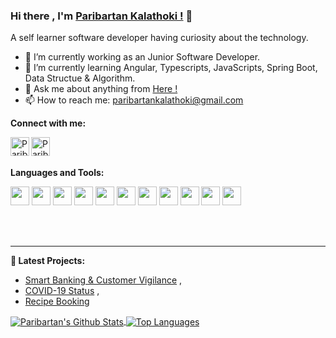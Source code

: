 ### Hi there , I'm [Paribartan Kalathoki !](https://paribartankalathoki.com.np/) 👋

A self learner software developer having curiosity about the technology.

- 🔭 I’m currently working as an Junior Software Developer.
- 🌱 I’m currently learning Angular, Typescripts, JavaScripts, Spring Boot, Data Structue & Algorithm.
- 💬 Ask me about anything from [Here !](https://github.com/paribartankalathoki/parikalathoki.github.io/issues)
- 📫 How to reach me: paribartankalathoki@gmail.com

**Connect with me:**

<a href="https://www.linkedin.com/in/paribartankalathoki" target="_blank">
  <img align="left" alt="Paribartan Kalathoki | LinkedIn" width="30px"  src="https://raw.githubusercontent.com/paribartankalathoki/parikalathoki.github.io/master/img/assets/linkedin.jpg" />
</a>
<a href="https://www.facebook.com/paribartan.kalathoki.75" target="_blank">
  <img align="left" alt="Paribartan Kalathoki | Facebook" width="30px" src="https://raw.githubusercontent.com/paribartankalathoki/parikalathoki.github.io/master/img/assets/facebook.png" />
</a>

<br />
<br />


**Languages and Tools:**  


<code><img height="30" src="https://raw.githubusercontent.com/paribartankalathoki/parikalathoki.github.io/master/img/assets/angular.png"></code>
<code><img height="30" src="https://raw.githubusercontent.com/paribartankalathoki/parikalathoki.github.io/master/img/assets/typescript.png"></code>
<code><img height="30" src="https://raw.githubusercontent.com/paribartankalathoki/parikalathoki.github.io/master/img/assets/webstrom.jpg"></code>
<code><img height="30" src="https://raw.githubusercontent.com/paribartankalathoki/parikalathoki.github.io/master/img/assets/rest.png"></code>
<code><img height="30" src="https://raw.githubusercontent.com/paribartankalathoki/parikalathoki.github.io/master/img/assets/spring.png"></code>
<code><img height="30" src="https://raw.githubusercontent.com/paribartankalathoki/parikalathoki.github.io/master/img/assets/js.jpg"></code>
<code><img height="30" src="https://raw.githubusercontent.com/paribartankalathoki/parikalathoki.github.io/master/img/assets/intellij.jpeg"></code>
<code><img height="30" src="https://raw.githubusercontent.com/paribartankalathoki/parikalathoki.github.io/master/img/assets/postman.png"></code>
<code><img height="30" src="https://raw.githubusercontent.com/paribartankalathoki/parikalathoki.github.io/master/img/assets/git.jpg"></code>
<code><img height="30" src="https://raw.githubusercontent.com/paribartankalathoki/parikalathoki.github.io/master/img/assets/mysql.jpg"></code>
<code><img height="30" src="https://raw.githubusercontent.com/paribartankalathoki/parikalathoki.github.io/master/img/assets/java.jpg"></code>

<br />
<br />

---


**📕 Latest Projects:**
- [Smart Banking & Customer Vigilance](https://bit.ly/31PWVZb) ,
- [COVID-19 Status](https://bit.ly/2yiOhHR) ,
- [Recipe Booking](https://recipe-book-5a0c1.firebaseapp.com/auth)


<a href="https://github-readme-stats.vercel.app/api?username=paribartankalathoki">
  <img align="center" src="https://github-readme-stats.vercel.app/api?username=paribartankalathoki&show_icons=true& &hide=javascript,html=true&include_all_commits=true&theme=radical" alt="Paribartan's Github Stats" />
  <img align="center" src="https://github-readme-stats.vercel.app/api/top-langs?username=paribartankalathoki&hide=html, shell&theme=radical" alt="Top Languages" />
</a>
